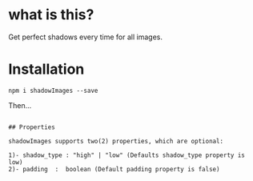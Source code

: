 # what is this?

Get perfect shadows every time for all images.

# Installation 

`npm i shadowImages --save`

Then...

```

## Properties

shadowImages supports two(2) properties, which are optional:

1)- shadow_type : "high" | "low" (Defaults shadow_type property is low)
2)- padding  :  boolean (Default padding property is false)

```